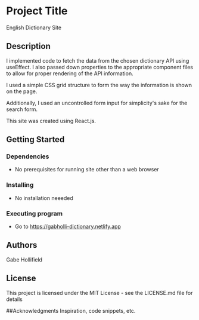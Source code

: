 # Project Title
English Dictionary Site

## Description

I implemented code to fetch the data from the chosen dictionary API using useEffect.
I also passed down properties to the appropriate component files to allow for
proper rendering of the API information.

I used a simple CSS grid structure to form the way the information is shown on the page.

Additionally, I used an uncontrolled form input for simplicity's sake for the search form.

This site was created using React.js.

## Getting Started

### Dependencies
- No prerequisites for running site other than a web browser
### Installing
- No installation neeeded
### Executing program
- Go to https://gabholli-dictionary.netlify.app

## Authors
Gabe Hollifield

## License
This project is licensed under the MIT License - see the LICENSE.md file for details

##Acknowledgments
Inspiration, code snippets, etc.
